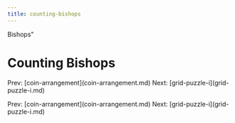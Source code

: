 ```yaml
---
title: counting-bishops
---
```


Bishops\"

# Counting Bishops

Prev: \[coin-arrangement](coin-arrangement.md)
Next: \[grid-puzzle-i](grid-puzzle-i.md)

Prev: \[coin-arrangement](coin-arrangement.md)
Next: \[grid-puzzle-i](grid-puzzle-i.md)
